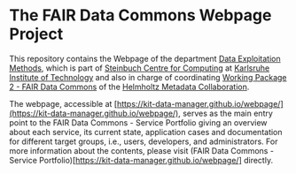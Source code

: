 # The FAIR Data Commons Webpage Project

This repository contains the Webpage of the department [Data Exploitation Methods](https://www.scc.kit.edu/ueberuns/15691.php#Anker3), which is part of 
[Steinbuch Centre for Computing](https://www.scc.kit.edu/) at [Karlsruhe Institute of Technology](https://www.kit.edu/) and 
also in charge of coordinating [Working Package 2 - FAIR Data Commons](https://helmholtz-metadaten.de/en/fair-data-commons/overview)
of the [Helmholtz Metadata Collaboration](https://helmholtz-metadaten.de/de). 

The webpage, accessible at [https://kit-data-manager.github.io/webpage/](https://kit-data-manager.github.io/webpage/), 
serves as the main entry point to the FAIR Data Commons - Service Portfolio giving an overview about each service, its current
state, application cases and documentation for different target groups, i.e., users, developers, and administrators. 
For more information about the contents, please visit (FAIR Data Commons - Service Portfolio)[https://kit-data-manager.github.io/webpage/] 
directly.

